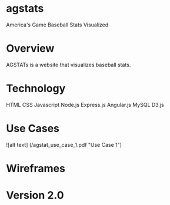 # agstats
America's Game Baseball Stats Visualized

# Overview
AGSTATs is a website that visualizes baseball stats.

# Technology
HTML
CSS
Javascript
Node.js
Express.js
Angular.js
MySQL
D3.js


# Use Cases
![alt text] (/agstat_use_case_1.pdf "Use Case 1")

# Wireframes

# Version 2.0
